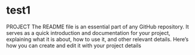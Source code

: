 # test1
PROJECT
The README file is an essential part of any GitHub repository. It serves as a quick introduction and documentation for your project, explaining what it is about, how to use it, and other relevant details. Here’s how you can create and edit it with your project details
